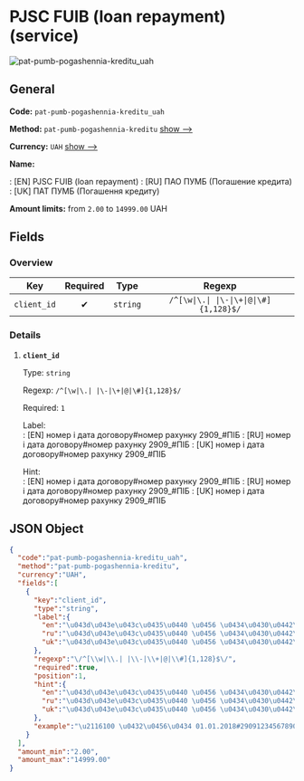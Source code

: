 
# PJSC FUIB (loan repayment) (service) 
![pat-pumb-pogashennia-kreditu_uah](https://static.openfintech.io/payout_methods/pat-pumb-pogashennia-kreditu_uah/logo.svg?w=400&c=v0.59.26#w24)  

## General 
 
**Code:** `pat-pumb-pogashennia-kreditu_uah` 
 
**Method:** `pat-pumb-pogashennia-kreditu` [show -->](/payout-methods/pat-pumb-pogashennia-kreditu/) 
 
**Currency:** `UAH` [show -->](/currencies/UAH/) 
 
**Name:** 
 
:	[EN] PJSC FUIB (loan repayment) 
:	[RU] ПАО ПУМБ (Погашение кредита) 
:	[UK] ПАТ ПУМБ (Погашення кредиту) 
 
**Amount limits:** from `2.00` to `14999.00` UAH 

## Fields 

### Overview 

|Key|Required|Type|Regexp| 
|:---:|:---:|:---:|:---:| 
|`client_id`|✔|`string`|`/^[\w\|\.\| \|\-\|\+\|@\|\#]{1,128}$/`| 
 

### Details 
 
1. **`client_id`** 
 
	Type: `string` 
 
	Regexp: `/^[\w|\.| |\-|\+|@|\#]{1,128}$/` 
 
	Required: `1` 
 
	Label:  
	: [EN] номер і дата договору#номер рахунку 2909_#ПІБ 
	: [RU] номер і дата договору#номер рахунку 2909_#ПІБ 
	: [UK] номер і дата договору#номер рахунку 2909_#ПІБ 
 
	Hint:  
	: [EN] номер і дата договору#номер рахунку 2909_#ПІБ 
	: [RU] номер і дата договору#номер рахунку 2909_#ПІБ 
	: [UK] номер і дата договору#номер рахунку 2909_#ПІБ 
 

## JSON Object 

```json
{
  "code":"pat-pumb-pogashennia-kreditu_uah",
  "method":"pat-pumb-pogashennia-kreditu",
  "currency":"UAH",
  "fields":[
    {
      "key":"client_id",
      "type":"string",
      "label":{
        "en":"\u043d\u043e\u043c\u0435\u0440 \u0456 \u0434\u0430\u0442\u0430 \u0434\u043e\u0433\u043e\u0432\u043e\u0440\u0443#\u043d\u043e\u043c\u0435\u0440 \u0440\u0430\u0445\u0443\u043d\u043a\u0443 2909_#\u041f\u0406\u0411",
        "ru":"\u043d\u043e\u043c\u0435\u0440 \u0456 \u0434\u0430\u0442\u0430 \u0434\u043e\u0433\u043e\u0432\u043e\u0440\u0443#\u043d\u043e\u043c\u0435\u0440 \u0440\u0430\u0445\u0443\u043d\u043a\u0443 2909_#\u041f\u0406\u0411",
        "uk":"\u043d\u043e\u043c\u0435\u0440 \u0456 \u0434\u0430\u0442\u0430 \u0434\u043e\u0433\u043e\u0432\u043e\u0440\u0443#\u043d\u043e\u043c\u0435\u0440 \u0440\u0430\u0445\u0443\u043d\u043a\u0443 2909_#\u041f\u0406\u0411"
      },
      "regexp":"\/^[\\w|\\.| |\\-|\\+|@|\\#]{1,128}$\/",
      "required":true,
      "position":1,
      "hint":{
        "en":"\u043d\u043e\u043c\u0435\u0440 \u0456 \u0434\u0430\u0442\u0430 \u0434\u043e\u0433\u043e\u0432\u043e\u0440\u0443#\u043d\u043e\u043c\u0435\u0440 \u0440\u0430\u0445\u0443\u043d\u043a\u0443 2909_#\u041f\u0406\u0411",
        "ru":"\u043d\u043e\u043c\u0435\u0440 \u0456 \u0434\u0430\u0442\u0430 \u0434\u043e\u0433\u043e\u0432\u043e\u0440\u0443#\u043d\u043e\u043c\u0435\u0440 \u0440\u0430\u0445\u0443\u043d\u043a\u0443 2909_#\u041f\u0406\u0411",
        "uk":"\u043d\u043e\u043c\u0435\u0440 \u0456 \u0434\u0430\u0442\u0430 \u0434\u043e\u0433\u043e\u0432\u043e\u0440\u0443#\u043d\u043e\u043c\u0435\u0440 \u0440\u0430\u0445\u0443\u043d\u043a\u0443 2909_#\u041f\u0406\u0411"
      },
      "example":"\u2116100 \u0432\u0456\u0434 01.01.2018#29091234567890#\u041f\u0435\u0442\u0440\u043e\u0432 \u0406.\u0406."
    }
  ],
  "amount_min":"2.00",
  "amount_max":"14999.00"
}
```  
